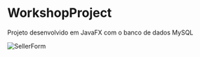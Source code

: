 # WorkshopProject

Projeto desenvolvido em JavaFX com o banco de dados MySQL

![SellerForm](https://user-images.githubusercontent.com/55635031/90453105-11807880-e0c6-11ea-8091-407a3236bab1.PNG)

